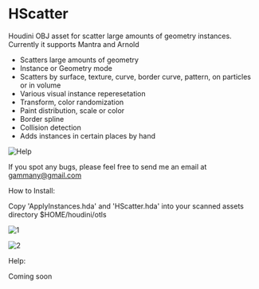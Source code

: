
# HScatter

Houdini OBJ asset for scatter large amounts of geometry instances. Currently it supports Mantra and Arnold

- Scatters large amounts of geometry
- Instance or Geometry mode
- Scatters by surface, texture, curve, border curve, pattern, on particles or in volume
- Various visual instance reperesetation
- Transform, color randomization
- Paint distribution, scale or color
- Border spline
- Collision detection
- Adds instances in certain places by hand

![Help](Help/HScatter_bt.gif)

If you spot any bugs, please feel free to send me an email at gammany@gmail.com

How to Install:

Copy 'ApplyInstances.hda' and 'HScatter.hda' into your scanned assets directory $HOME/houdini/otls

![1](Help/1.png)

![2](Help/2.png)

Help:

Coming soon
